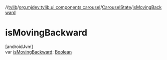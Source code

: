 //[tvlib](../../../index.md)/[org.mjdev.tvlib.ui.components.carousel](../index.md)/[CarouselState](index.md)/[isMovingBackward](is-moving-backward.md)

# isMovingBackward

[androidJvm]\
var [isMovingBackward](is-moving-backward.md): [Boolean](https://kotlinlang.org/api/latest/jvm/stdlib/kotlin/-boolean/index.html)
